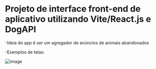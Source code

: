 # Projeto de interface front-end de aplicativo utilizando Vite/React.js e DogAPI

-Ideia do app é ser um agregador de anúncios de animais abandonados

-Exemplos de telas:

![image](https://github.com/Leno17/SOSAnimais/assets/127207859/1a0a1909-2645-4f79-9d48-824c25d91f46)

